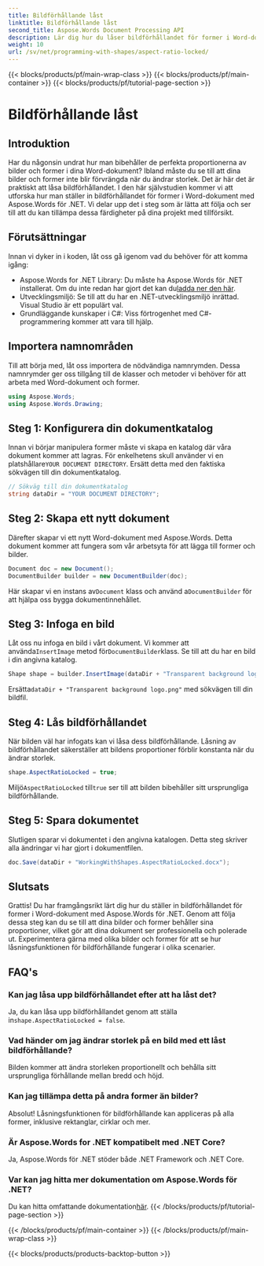 ```yaml
---
title: Bildförhållande låst
linktitle: Bildförhållande låst
second_title: Aspose.Words Document Processing API
description: Lär dig hur du låser bildförhållandet för former i Word-dokument med Aspose.Words för .NET. Följ den här steg-för-steg-guiden för att hålla dina bilder och former proportionerliga.
weight: 10
url: /sv/net/programming-with-shapes/aspect-ratio-locked/
---
```


{{< blocks/products/pf/main-wrap-class >}}
{{< blocks/products/pf/main-container >}}
{{< blocks/products/pf/tutorial-page-section >}}

# Bildförhållande låst

## Introduktion

Har du någonsin undrat hur man bibehåller de perfekta proportionerna av bilder och former i dina Word-dokument? Ibland måste du se till att dina bilder och former inte blir förvrängda när du ändrar storlek. Det är här det är praktiskt att låsa bildförhållandet. I den här självstudien kommer vi att utforska hur man ställer in bildförhållandet för former i Word-dokument med Aspose.Words för .NET. Vi delar upp det i steg som är lätta att följa och ser till att du kan tillämpa dessa färdigheter på dina projekt med tillförsikt.

## Förutsättningar

Innan vi dyker in i koden, låt oss gå igenom vad du behöver för att komma igång:

- Aspose.Words for .NET Library: Du måste ha Aspose.Words för .NET installerat. Om du inte redan har gjort det kan du[ladda ner den här](https://releases.aspose.com/words/net/).
- Utvecklingsmiljö: Se till att du har en .NET-utvecklingsmiljö inrättad. Visual Studio är ett populärt val.
- Grundläggande kunskaper i C#: Viss förtrogenhet med C#-programmering kommer att vara till hjälp.

## Importera namnområden

Till att börja med, låt oss importera de nödvändiga namnrymden. Dessa namnrymder ger oss tillgång till de klasser och metoder vi behöver för att arbeta med Word-dokument och former.

```csharp
using Aspose.Words;
using Aspose.Words.Drawing;
```

## Steg 1: Konfigurera din dokumentkatalog

 Innan vi börjar manipulera former måste vi skapa en katalog där våra dokument kommer att lagras. För enkelhetens skull använder vi en platshållare`YOUR DOCUMENT DIRECTORY`. Ersätt detta med den faktiska sökvägen till din dokumentkatalog.

```csharp
// Sökväg till din dokumentkatalog
string dataDir = "YOUR DOCUMENT DIRECTORY";
```

## Steg 2: Skapa ett nytt dokument

Därefter skapar vi ett nytt Word-dokument med Aspose.Words. Detta dokument kommer att fungera som vår arbetsyta för att lägga till former och bilder.

```csharp
Document doc = new Document();
DocumentBuilder builder = new DocumentBuilder(doc);
```

 Här skapar vi en instans av`Document` klass och använd a`DocumentBuilder` för att hjälpa oss bygga dokumentinnehållet.

## Steg 3: Infoga en bild

 Låt oss nu infoga en bild i vårt dokument. Vi kommer att använda`InsertImage` metod för`DocumentBuilder`klass. Se till att du har en bild i din angivna katalog.

```csharp
Shape shape = builder.InsertImage(dataDir + "Transparent background logo.png");
```

 Ersätta`dataDir + "Transparent background logo.png"` med sökvägen till din bildfil.

## Steg 4: Lås bildförhållandet

När bilden väl har infogats kan vi låsa dess bildförhållande. Låsning av bildförhållandet säkerställer att bildens proportioner förblir konstanta när du ändrar storlek.

```csharp
shape.AspectRatioLocked = true;
```

 Miljö`AspectRatioLocked` till`true` ser till att bilden bibehåller sitt ursprungliga bildförhållande.

## Steg 5: Spara dokumentet

Slutligen sparar vi dokumentet i den angivna katalogen. Detta steg skriver alla ändringar vi har gjort i dokumentfilen.

```csharp
doc.Save(dataDir + "WorkingWithShapes.AspectRatioLocked.docx");
```

## Slutsats

Grattis! Du har framgångsrikt lärt dig hur du ställer in bildförhållandet för former i Word-dokument med Aspose.Words för .NET. Genom att följa dessa steg kan du se till att dina bilder och former behåller sina proportioner, vilket gör att dina dokument ser professionella och polerade ut. Experimentera gärna med olika bilder och former för att se hur låsningsfunktionen för bildförhållande fungerar i olika scenarier.

## FAQ's

### Kan jag låsa upp bildförhållandet efter att ha låst det?
Ja, du kan låsa upp bildförhållandet genom att ställa in`shape.AspectRatioLocked = false`.

### Vad händer om jag ändrar storlek på en bild med ett låst bildförhållande?
Bilden kommer att ändra storleken proportionellt och behålla sitt ursprungliga förhållande mellan bredd och höjd.

### Kan jag tillämpa detta på andra former än bilder?
Absolut! Låsningsfunktionen för bildförhållande kan appliceras på alla former, inklusive rektanglar, cirklar och mer.

### Är Aspose.Words for .NET kompatibelt med .NET Core?
Ja, Aspose.Words för .NET stöder både .NET Framework och .NET Core.

### Var kan jag hitta mer dokumentation om Aspose.Words för .NET?
 Du kan hitta omfattande dokumentation[här](https://reference.aspose.com/words/net/).
{{< /blocks/products/pf/tutorial-page-section >}}

{{< /blocks/products/pf/main-container >}}
{{< /blocks/products/pf/main-wrap-class >}}

{{< blocks/products/products-backtop-button >}}
